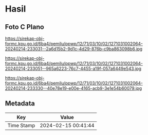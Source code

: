 # Hasil

## Foto C Plano

https://sirekap-obj-formc.kpu.go.id/6ba4/pemilu/ppwp/12/71/03/10/02/1271031002064-20240214-233031--2a6d15b2-9d1c-4d29-876b-c9ba863098b6.jpg

https://sirekap-obj-formc.kpu.go.id/6ba4/pemilu/ppwp/12/71/03/10/02/1271031002064-20240214-233051--965a6223-76c7-4455-a19f-057a6449e543.jpg

https://sirekap-obj-formc.kpu.go.id/6ba4/pemilu/ppwp/12/71/03/10/02/1271031002064-20240214-233330--40e78e19-e00e-4165-acb9-3e1e54b60079.jpg


## Metadata

| Key        | Value               |
| ---------- | ------------------- |
| Time Stamp | 2024-02-15 00:41:44 |



